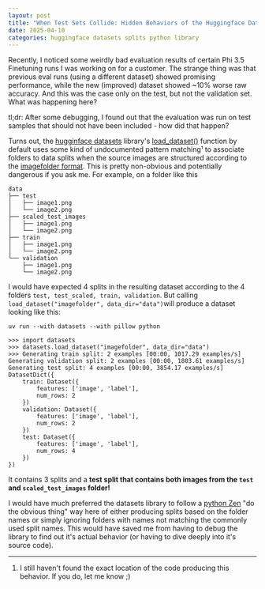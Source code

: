 ```yaml
---
layout: post
title: "When Test Sets Collide: Hidden Behaviors of the Huggingface Datasets Library"
date: 2025-04-10
categories: huggingface datasets splits python library
---
```


Recently, I noticed some weirdly bad evaluation results of certain Phi 3.5 Finetuning runs I was working on for a customer.
The strange thing was that previous eval runs (using a different dataset) showed promising performance, while the new (improved) dataset showed ~10% worse raw accuracy. And this was the case only on the test, but not the validation set. What was happening here?

tl;dr: After some debugging, I found out that the evaluation was run on test samples that should not have been included - how did that happen?

Turns out, the [hugginface datasets]() library's [load_dataset()](https://huggingface.co/docs/datasets/v3.5.1/en/package_reference/loading_methods#datasets.load_dataset) function by default uses some kind of undocumented pattern matching¹ to associate folders to data splits when the source images are structured according to the [imagefolder format](https://huggingface.co/docs/datasets/image_load#imagefolder).
This is pretty non-obvious and potentially dangerous if you ask me.
For example, on a folder like this
```
data
├── test
│   ├── image1.png
│   └── image2.png
├── scaled_test_images
│   ├── image1.png
│   └── image2.png
├── train
│   ├── image1.png
│   └── image2.png
└── validation
    ├── image1.png
    └── image2.png
```

I would have expected 4 splits in the resulting dataset according to the 4 folders `test, test_scaled, train, validation`.
But calling `load_dataset("imagefolder", data_dir="data")`will produce a dataset looking like this:

```
uv run --with datasets --with pillow python

>>> import datasets
>>> datasets.load_dataset("imagefolder", data_dir="data")
>>> Generating train split: 2 examples [00:00, 1017.29 examples/s]
Generating validation split: 2 examples [00:00, 1803.61 examples/s]
Generating test split: 4 examples [00:00, 3854.17 examples/s]
DatasetDict({
    train: Dataset({
        features: ['image', 'label'],
        num_rows: 2
    })
    validation: Dataset({
        features: ['image', 'label'],
        num_rows: 2
    })
    test: Dataset({
        features: ['image', 'label'],
        num_rows: 4
    })
})
```

It contains 3 splits and a **test split that contains both images from the `test` and `scaled_test_images` folder!**

I would have much preferred the datasets library to follow a [python Zen](https://peps.python.org/pep-0020/) "do the obvious thing" way here of either producing splits based on the folder names or simply ignoring folders with names not matching the commonly used split names. This would have saved me from having to debug the library to find out it's actual behavior (or having to dive deeply into it's source code).

---
1) I still haven't found the exact location of the code producing this behavior. If you do, let me know ;)